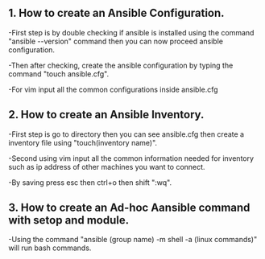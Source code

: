 ## 1. How to create an Ansible Configuration.


-First step is by double checking if ansible is installed using the command "ansible --version" command then you can now proceed ansible configuration.


-Then after checking, create the ansible configuration by typing the command "touch ansible.cfg".


-For vim input all the common configurations inside ansible.cfg


## 2. How to create an Ansible Inventory.


-First step is go to directory then you can see ansible.cfg then create a inventory file using 
"touch(inventory name)".


-Second using vim input all the common information needed for inventory such as ip address of 
other machines you want to connect.


-By saving press esc then ctrl+o then shift ":wq".


## 3. How to create an Ad-hoc Aansible command with setop and module.



-Using the command "ansible (group name) -m shell -a (linux commands)"
will run bash commands.

